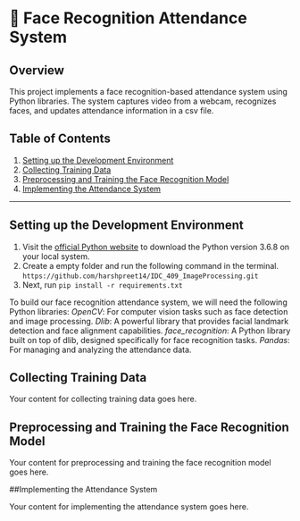 # 📌 Face Recognition Attendance System 

## Overview

This project implements a face recognition-based attendance system using Python libraries. The system captures video from a webcam, recognizes faces, and updates attendance information in a csv file. 
## Table of Contents
1. [Setting up the Development Environment](#setting-up-the-development-environment)
2. [Collecting Training Data](#collecting-training-data)
3. [Preprocessing and Training the Face Recognition Model](#preprocessing-and-training-the-face-recognition-model)
4. [Implementing the Attendance System](#implementing-the-attendance-system)

---

## Setting up the Development Environment
<a name="setting-up-the-development-environment"></a>

1. Visit the [official Python website](https://www.python.org/downloads/release) to download the Python version 3.6.8 on your local system.
2. Create a empty folder and run the following command in the terminal.
   ```https://github.com/harshpreet14/IDC_409_ImageProcessing.git```
3. Next, run ```pip install -r requirements.txt```
   
To build our face recognition attendance system, we will need the following Python libraries:
*OpenCV*: For computer vision tasks such as face detection and image processing.
*Dlib*: A powerful library that provides facial landmark detection and face alignment capabilities.
*face_recognition*: A Python library built on top of dlib, designed specifically for face recognition tasks.
*Pandas*: For managing and analyzing the attendance data.


## Collecting Training Data
<a name="collecting-training-data"></a>

Your content for collecting training data goes here.

## Preprocessing and Training the Face Recognition Model
<a name="preprocessing-and-training-the-face-recognition-model"></a>

Your content for preprocessing and training the face recognition model goes here.

##Implementing the Attendance System
<a name="implementing-the-attendance-system"></a>

Your content for implementing the attendance system goes here.


